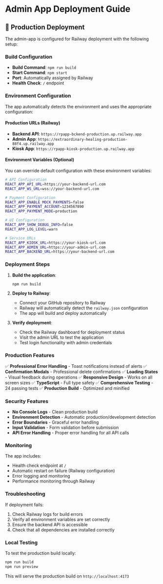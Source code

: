 # Admin App Deployment Guide

## 🚀 Production Deployment

The admin-app is configured for Railway deployment with the following setup:

### Build Configuration

- **Build Command**: `npm run build`
- **Start Command**: `npm start`
- **Port**: Automatically assigned by Railway
- **Health Check**: `/` endpoint

### Environment Configuration

The app automatically detects the environment and uses the appropriate configuration:

#### Production URLs (Railway)

- **Backend API**: `https://rpapp-bckend-production.up.railway.app`
- **Admin App**: `https://extraordinary-healing-production-88f4.up.railway.app`
- **Kiosk App**: `https://rpapp-kiosk-production.up.railway.app`

#### Environment Variables (Optional)

You can override default configuration with these environment variables:

```bash
# API Configuration
REACT_APP_API_URL=https://your-backend-url.com
REACT_APP_WS_URL=wss://your-backend-url.com

# Payment Configuration
REACT_APP_ENABLE_MOCK_PAYMENTS=false
REACT_APP_PAYMENT_ACCOUNT=1234567890
REACT_APP_PAYMENT_MODE=production

# UI Configuration
REACT_APP_SHOW_DEBUG_INFO=false
REACT_APP_LOG_LEVEL=warn

# Service URLs
REACT_APP_KIOSK_URL=https://your-kiosk-url.com
REACT_APP_ADMIN_URL=https://your-admin-url.com
REACT_APP_BACKEND_URL=https://your-backend-url.com
```

### Deployment Steps

1. **Build the application**:

   ```bash
   npm run build
   ```

2. **Deploy to Railway**:

   - Connect your GitHub repository to Railway
   - Railway will automatically detect the `railway.json` configuration
   - The app will build and deploy automatically

3. **Verify deployment**:
   - Check the Railway dashboard for deployment status
   - Visit the admin URL to test the application
   - Test login functionality with admin credentials

### Production Features

✅ **Professional Error Handling** - Toast notifications instead of alerts
✅ **Confirmation Modals** - Professional delete confirmations
✅ **Loading States** - Visual feedback during operations
✅ **Responsive Design** - Works on all screen sizes
✅ **TypeScript** - Full type safety
✅ **Comprehensive Testing** - 24 passing tests
✅ **Production Build** - Optimized and minified

### Security Features

- **No Console Logs** - Clean production build
- **Environment Detection** - Automatic production/development detection
- **Error Boundaries** - Graceful error handling
- **Input Validation** - Form validation before submission
- **API Error Handling** - Proper error handling for all API calls

### Monitoring

The app includes:

- Health check endpoint at `/`
- Automatic restart on failure (Railway configuration)
- Error logging and monitoring
- Performance monitoring through Railway

### Troubleshooting

If deployment fails:

1. Check Railway logs for build errors
2. Verify all environment variables are set correctly
3. Ensure the backend API is accessible
4. Check that all dependencies are installed correctly

### Local Testing

To test the production build locally:

```bash
npm run build
npm run preview
```

This will serve the production build on `http://localhost:4173`
